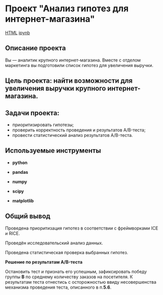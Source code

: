 # Проект "Анализ гипотез для интернет-магазина"

[HTML](https://github.com/AVRotaev/Portfolio/blob/main/Marketplace_Hypotheses_check/Marketplace_Hypothesis_check.html) [ipynb](https://github.com/AVRotaev/Portfolio/blob/main/Marketplace_Hypotheses_check/Marketplace_Hypothesis_check.ipynb)

## Описание проекта

Вы — аналитик крупного интернет-магазина. Вместе с отделом маркетинга вы подготовили список гипотез для увеличения выручки.

## Цель проекта: найти возможности для увеличения выручки крупного интернет-магазина.

## Задачи проекта: 

- приоритизировать гипотезы;
- проверить корректность проведения и результатов A/B-теста;
- провести статистический анализ результатов A/B-теста.

## Используемые инструменты

- **python**

- **pandas**

- **numpy**

- **scipy**

- **matplotlib**

## Общий вывод

Проведена приоритизация гипотез в соответствии с фреймворками ICE и RICE.

Проведён исследовательский анализ данных.

Проведена статистическая проверка выбранных гипотез.

**Решение по результатам A/B-теста**

Остановить тест и признать его успешным, зафиксировать победу группы **B** по среднему количеству заказов на посетителя. К результатам теста отнестись с осторожностью ввиду несовершенства механизма проведения теста, описанного в п.**5.6**.
